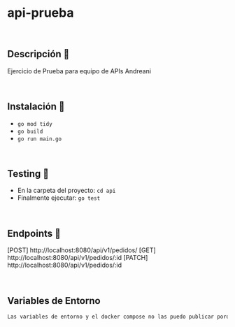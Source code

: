 # api-prueba


<br/>

## Descripción :memo:


Ejercicio de Prueba para equipo de APIs Andreani

<br/>

## Instalación :wrench:


* `go mod tidy`
* `go build`
* `go run main.go`

<br/>

## Testing :triangular_flag_on_post:


* En la carpeta del proyecto: `cd api`
* Finalmente ejecutar: `go test`

<br/>

## Endpoints 🔗


[POST] http://localhost:8080/api/v1/pedidos/
[GET] http://localhost:8080/api/v1/pedidos/:id
[PATCH] http://localhost:8080/api/v1/pedidos/:id

<br/>

## Variables de Entorno


```sh
Las variables de entorno y el docker compose no las puedo publicar porque contienen datos de acceso a DB privadas de la organizacion